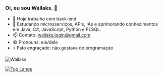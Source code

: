 ### Oi, eu sou Wallaks. 👋

- 🔭 Hoje trabalho com back-end
- 🌱 Estudando microsserviços, APIs, IAs e aprimorando conhecimentos em Java, C#, JavaScript, Python e PLSQL.
- 📫 Contato: wallaks.login@gmail.com
- 😄 Pronouns: ele/dele
- ⚡ Fato engraçado: não gostava de programação

![Wallaks](https://github-readme-stats.vercel.app/api?username=wallaks&show_icons=true&theme=dark&count_private=true)

[![Top Langs](https://github-readme-stats.vercel.app/api/top-langs/?username=wallaks&langs_count=8)](https://github.com/anuraghazra/github-readme-stats)


